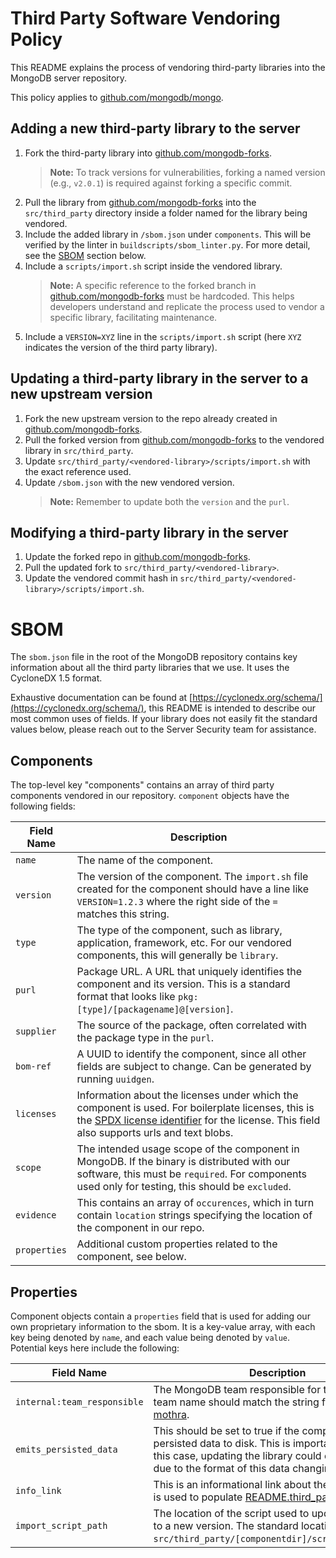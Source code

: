 # Third Party Software Vendoring Policy

This README explains the process of vendoring third-party libraries into the MongoDB server repository.

This policy applies to [github.com/mongodb/mongo](https://github.com/mongodb/mongo).

## Adding a new third-party library to the server

1. Fork the third-party library into [github.com/mongodb-forks](https://github.com/mongodb-forks).
    > **Note:** To track versions for vulnerabilities, forking a named version (e.g., `v2.0.1`) is required against forking a specific commit.
2. Pull the library from [github.com/mongodb-forks](https://github.com/mongodb-forks) into the `src/third_party` directory inside a folder named for the library being vendored.
3. Include the added library in `/sbom.json` under `components`. This will be verified by the linter in `buildscripts/sbom_linter.py`. For more detail, see the [SBOM](#sbom) section below.
4. Include a `scripts/import.sh` script inside the vendored library.
    > **Note:** A specific reference to the forked branch in [github.com/mongodb-forks](https://github.com/mongodb-forks) must be hardcoded. This helps developers understand and replicate the process used to vendor a specific library, facilitating maintenance.
5. Include a `VERSION=XYZ` line in the `scripts/import.sh` script (here `XYZ` indicates the version of the third party library).

## Updating a third-party library in the server to a new upstream version

1. Fork the new upstream version to the repo already created in [github.com/mongodb-forks](https://github.com/mongodb-forks).
2. Pull the forked version from [github.com/mongodb-forks](https://github.com/mongodb-forks) to the vendored library in `src/third_party`.
3. Update `src/third_party/<vendored-library>/scripts/import.sh` with the exact reference used.
4. Update `/sbom.json` with the new vendored version.
    > **Note:** Remember to update both the `version` and the `purl`.

## Modifying a third-party library in the server

1. Update the forked repo in [github.com/mongodb-forks](https://github.com/mongodb-forks).
2. Pull the updated fork to `src/third_party/<vendored-library>`.
3. Update the vendored commit hash in `src/third_party/<vendored-library>/scripts/import.sh`.

# SBOM

The `sbom.json` file in the root of the MongoDB repository contains key information about all the third party libraries that we use. It uses the CycloneDX 1.5 format.

Exhaustive documentation can be found at [https://cyclonedx.org/schema/](https://cyclonedx.org/schema/), this README is intended to describe our most common uses of fields. If your library does not easily fit the standard values below, please reach out to the Server Security team for assistance.

## Components

The top-level key "components" contains an array of third party components vendored in our repository. `component` objects have the following fields:

| Field Name | Description |
| --- | --- |
`name` | The name of the component.|
| `version` | The version of the component. The `import.sh` file created for the component should have a line like `VERSION=1.2.3` where the right side of the `=` matches this string.|
| `type` | The type of the component, such as library, application, framework, etc. For our vendored components, this will generally be `library`.|
| `purl` | Package URL. A URL that uniquely identifies the component and its version. This is a standard format that looks like `pkg:[type]/[packagename]@[version]`.|
| `supplier` | The source of the package, often correlated with the package type in the `purl`.
| `bom-ref` | A UUID to identify the component, since all other fields are subject to change. Can be generated by running `uuidgen`.|
| `licenses` | Information about the licenses under which the component is used. For boilerplate licenses, this is the [SPDX license identifier](https://spdx.org/licenses/) for the license. This field also supports urls and text blobs.|
| `scope` | The intended usage scope of the component in MongoDB. If the binary is distributed with our software, this must be `required`. For components used only for testing, this should be `excluded`.|
| `evidence` | This contains an array of `occurences`,  which in turn contain `location` strings specifying the location of the component in our repo.|
| `properties` | Additional custom properties related to the component, see below.|

## Properties

Component objects contain a `properties` field that is used for adding our own proprietary information to the sbom. It is a key-value array, with each key being denoted by `name`, and each value being denoted by `value`. Potential keys here include the following:

| Field Name | Description |
| --- | --- |
| `internal:team_responsible` | The MongoDB team responsible for this library. The team name should match the string for the team in [mothra](https://github.com/10gen/mothra/blob/main/mothra/teams/database.yaml). |
| `emits_persisted_data` | This should be set to true if the component outputs persisted data to disk. This is important because in this case, updating the library could cause breakage due to the format of this data changing. |
| `info_link` | This is an informational link about the component. It is used to populate [README.third_party.md](/README.third_party.md) |
| `import_script_path` | The location of the script used to update the library to a new version. The standard location is `src/third_party/[componentdir]/scripts/import.sh`. |